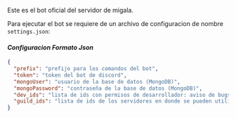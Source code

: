 Este es el bot oficial del servidor de migala.

Para ejecutar el bot se requiere de un archivo de configuracion 
de nombre `settings.json`:
#### _Configuracion Formato Json_
```json
{
  "prefix": "prefijo para los comandos del bot",
  "token": "token del bot de discord",
  "mongoUser": "usuario de la base de datos (MongoDB)",
  "mongoPassword": "contraseña de la base de datos (MongoDB)",
  "dev_ids": "lista de ids con permisos de desarrollador: aviso de bugs, comando stop",
  "guild_ids": "lista de ids de los servidores en donde se pueden utilizar los SlashCommands"
}
```